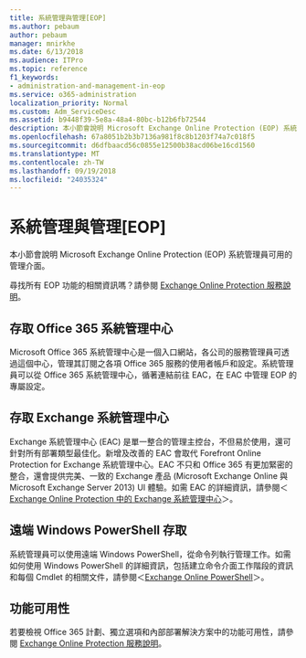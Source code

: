 ```yaml
---
title: 系統管理與管理[EOP]
ms.author: pebaum
author: pebaum
manager: mnirkhe
ms.date: 6/13/2018
ms.audience: ITPro
ms.topic: reference
f1_keywords:
- administration-and-management-in-eop
ms.service: o365-administration
localization_priority: Normal
ms.custom: Adm_ServiceDesc
ms.assetid: b9448f39-5e8a-48a4-80bc-b12b6fb72544
description: 本小節會說明 Microsoft Exchange Online Protection (EOP) 系統管理員可用的管理介面。
ms.openlocfilehash: 67a8051b2b3b7136a981f8c8b1203f74a7c018f5
ms.sourcegitcommit: d6dfbaacd56c0855e12500b38acd06be16cd1560
ms.translationtype: MT
ms.contentlocale: zh-TW
ms.lasthandoff: 09/19/2018
ms.locfileid: "24035324"
---
```

# <a name="administration-and-managementeop"></a>系統管理與管理[EOP]

本小節會說明 Microsoft Exchange Online Protection (EOP) 系統管理員可用的管理介面。
  
尋找所有 EOP 功能的相關資訊嗎？請參閱 [Exchange Online Protection 服務說明](exchange-online-protection-service-description.md)。
  
## <a name="access-to-the-office-365-admin-center"></a>存取 Office 365 系統管理中心
<a name="BKMK_accesstotheoffice365admincenter"> </a>

Microsoft Office 365 系統管理中心是一個入口網站，各公司的服務管理員可透過這個中心，管理其訂閱之各項 Office 365 服務的使用者帳戶和設定。系統管理員可以從 Office 365 系統管理中心，循著連結前往 EAC，在 EAC 中管理 EOP 的專屬設定。
  
## <a name="access-to-the-exchange-admin-center"></a>存取 Exchange 系統管理中心
<a name="BKMK_accesstotheexchangeadmincenter"> </a>

Exchange 系統管理中心 (EAC) 是單一整合的管理主控台，不但易於使用，還可針對所有部署類型最佳化。新增及改善的 EAC 會取代 Forefront Online Protection for Exchange 系統管理中心。EAC 不只和 Office 365 有更加緊密的整合，還會提供完美、一致的 Exchange 產品 (Microsoft Exchange Online 與 Microsoft Exchange Server 2013) UI 體驗。如需 EAC 的詳細資訊，請參閱＜[Exchange Online Protection 中的 Exchange 系統管理中心](https://go.microsoft.com/fwlink/p/?LinkId=282381)＞。
  
## <a name="remote-windows-powershell-access"></a>遠端 Windows PowerShell 存取
<a name="BKMK_remotewindowspowershellaccess"> </a>

 系統管理員可以使用遠端 Windows PowerShell，從命令列執行管理工作。如需如何使用 Windows PowerShell 的詳細資訊，包括建立命令介面工作階段的資訊和每個 Cmdlet 的相關文件，請參閱＜[Exchange Online PowerShell](https://go.microsoft.com/fwlink/p/?LinkId=282266)＞。
  
## <a name="feature-availability"></a>功能可用性
<a name="BKMK_remotewindowspowershellaccess"> </a>

若要檢視 Office 365 計劃、獨立選項和內部部署解決方案中的功能可用性，請參閱 [Exchange Online Protection 服務說明](exchange-online-protection-service-description.md)。
  

